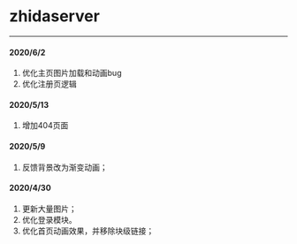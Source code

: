 # zhidaserver

----------

#### 2020/6/2
1. 优化主页图片加载和动画bug
2. 优化注册页逻辑

#### 2020/5/13
1. 增加404页面

#### 2020/5/9
1. 反馈背景改为渐变动画；

#### 2020/4/30
1. 更新大量图片；
2. 优化登录模块。
3. 优化首页动画效果，并移除块级链接；